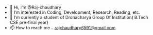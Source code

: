 - 👋 Hi, I’m @Raj-chaudhary
- 👀 I’m interested in Coding, Development, Research, Reading, etc.
- 🌱 I’m currently a student of Dronacharya Group Of Institution( B.Tech CSE pre-final year)
- 📫 How to reach me ...[rajchaudhary6591@gmail.com](https://linktr.ee/Rajcy)
<!---
Raj-Chaudhary/Raj-Chaudhary is a ✨ special ✨ repository because its `README.md` (this file) appears on your GitHub profile.
You can click the Preview link to take a look at your changes.
--->
